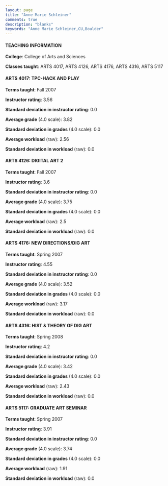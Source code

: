 ```yaml
---
layout: page
title: "Anne Marie Schleiner" 
comments: true
description: "blanks"
keywords: "Anne Marie Schleiner,CU,Boulder"
---
```

<head>
<script src="https://ajax.googleapis.com/ajax/libs/jquery/2.1.3/jquery.min.js"></script>
<script src="https://dl.dropboxusercontent.com/s/pc42nxpaw1ea4o9/highcharts.js?dl=0"></script>
<!-- <script src="../assets/js/highcharts.js"></script> -->
<style type="text/css">@font-face {
	font-family: "Bebas Neue";
	src: url(https://www.filehosting.org/file/details/544349/BebasNeue Regular.otf) format("opentype");
	}
	h1.Bebas { 
		font-family: "Bebas Neue", Verdana, Tahoma;
	}
</style>
</head>
	   
#### TEACHING INFORMATION

**College**: College of Arts and Sciences

**Classes taught**: ARTS 4017, ARTS 4126, ARTS 4176, ARTS 4316, ARTS 5117

#### ARTS 4017: TPC-HACK AND PLAY

**Terms taught**: Fall 2007

**Instructor rating**: 3.56

**Standard deviation in instructor rating**: 0.0

**Average grade** (4.0 scale): 3.82

**Standard deviation in grades** (4.0 scale): 0.0

**Average workload** (raw): 2.56

**Standard deviation in workload** (raw): 0.0

#### ARTS 4126: DIGITAL ART 2

**Terms taught**: Fall 2007

**Instructor rating**: 3.6

**Standard deviation in instructor rating**: 0.0

**Average grade** (4.0 scale): 3.75

**Standard deviation in grades** (4.0 scale): 0.0

**Average workload** (raw): 2.5

**Standard deviation in workload** (raw): 0.0

#### ARTS 4176: NEW DIRECTIONS/DIG ART

**Terms taught**: Spring 2007

**Instructor rating**: 4.55

**Standard deviation in instructor rating**: 0.0

**Average grade** (4.0 scale): 3.52

**Standard deviation in grades** (4.0 scale): 0.0

**Average workload** (raw): 3.17

**Standard deviation in workload** (raw): 0.0

#### ARTS 4316: HIST & THEORY OF DIG ART

**Terms taught**: Spring 2008

**Instructor rating**: 4.2

**Standard deviation in instructor rating**: 0.0

**Average grade** (4.0 scale): 3.42

**Standard deviation in grades** (4.0 scale): 0.0

**Average workload** (raw): 2.43

**Standard deviation in workload** (raw): 0.0

#### ARTS 5117: GRADUATE ART SEMINAR

**Terms taught**: Spring 2007

**Instructor rating**: 3.91

**Standard deviation in instructor rating**: 0.0

**Average grade** (4.0 scale): 3.74

**Standard deviation in grades** (4.0 scale): 0.0

**Average workload** (raw): 1.91

**Standard deviation in workload** (raw): 0.0

